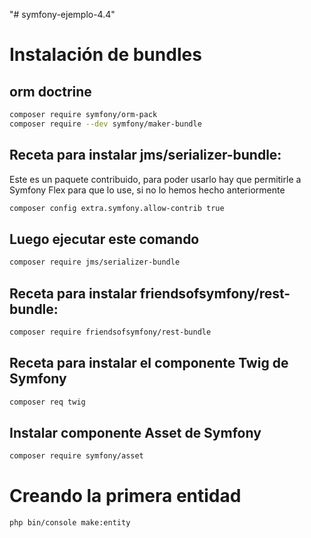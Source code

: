 "# symfony-ejemplo-4.4" 


# Instalación de bundles

## orm doctrine
```bash
composer require symfony/orm-pack
composer require --dev symfony/maker-bundle
```

## Receta para instalar jms/serializer-bundle:
Este es un paquete contribuido, para poder usarlo hay que permitirle a 
Symfony Flex para que lo use, si no lo hemos hecho anteriormente
```bash
composer config extra.symfony.allow-contrib true
```
## Luego ejecutar este comando
```bash
composer require jms/serializer-bundle
```

## Receta para instalar friendsofsymfony/rest-bundle:
```bash
composer require friendsofsymfony/rest-bundle
```

## Receta para instalar el componente Twig de Symfony
```bash
composer req twig
```

## Instalar componente Asset de Symfony
```bash
composer require symfony/asset
```

# Creando la primera entidad
```bash
php bin/console make:entity
```
